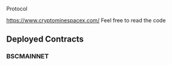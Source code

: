 Protocol

https://www.cryptominespacex.com/ Feel free to read the code

## Deployed Contracts

### BSCMAINNET

